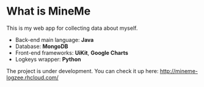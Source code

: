 # What is MineMe
This is my web app for collecting data about myself.
* Back-end main language: **Java**
* Database: **MongoDB**
* Front-end frameworks: **UiKit**, **Google Charts**
* Logkeys wrapper: **Python**

The project is under development. You can check it up here:
<http://mineme-logzee.rhcloud.com/>
